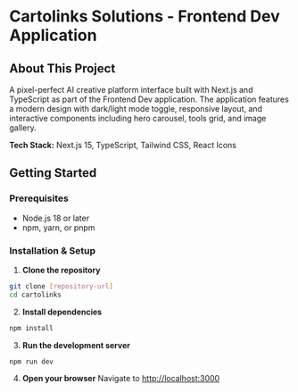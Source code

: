 # Cartolinks Solutions - Frontend Dev Application

## About This Project

A pixel-perfect AI creative platform interface built with Next.js and TypeScript as part of the Frontend Dev application. The application features a modern design with dark/light mode toggle, responsive layout, and interactive components including hero carousel, tools grid, and image gallery.

**Tech Stack:** Next.js 15, TypeScript, Tailwind CSS, React Icons

## Getting Started

### Prerequisites
- Node.js 18 or later
- npm, yarn, or pnpm

### Installation & Setup

1. **Clone the repository**
```bash
git clone [repository-url]
cd cartolinks
```

2. **Install dependencies**
```bash
npm install
```

3. **Run the development server**
```bash
npm run dev
```

4. **Open your browser**
Navigate to [http://localhost:3000](http://localhost:3000)

